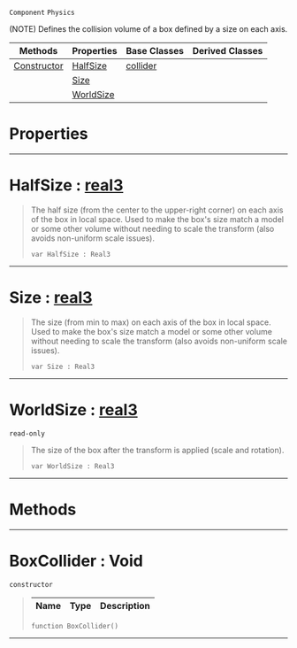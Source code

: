  `Component` `Physics`



(NOTE) Defines the collision volume of a box defined by a size on each axis.

|Methods|Properties|Base Classes|Derived Classes|
|---|---|---|---|
|[ Constructor](https://github.com/PlasmaEngine/PlasmaDocs/blob/master/code_reference/class_reference/boxcollider.markdown#boxcollider-void)|[ HalfSize](https://github.com/PlasmaEngine/PlasmaDocs/blob/master/code_reference/class_reference/boxcollider.markdown#halfsize-plasma-engine-doc)|[collider](https://github.com/PlasmaEngine/PlasmaDocs/blob/master/code_reference/class_reference/collider.markdown)| |
| |[ Size](https://github.com/PlasmaEngine/PlasmaDocs/blob/master/code_reference/class_reference/boxcollider.markdown#size-plasma-engine-documen)| | |
| |[ WorldSize](https://github.com/PlasmaEngine/PlasmaDocs/blob/master/code_reference/class_reference/boxcollider.markdown#worldsize-plasma-engine-do)| | |


 #  Properties


---  
 #  HalfSize : [real3](https://github.com/PlasmaEngine/PlasmaDocs/blob/master/code_reference/lightning_base_types/real3.markdown)

> The half size (from the center to the upper-right corner) on each axis of the box in local space. Used to make the box's size match a model or some other volume without needing to scale the transform (also avoids non-uniform scale issues).
> ``` lang=cpp, name=Lightning
> var HalfSize : Real3


---  
 #  Size : [real3](https://github.com/PlasmaEngine/PlasmaDocs/blob/master/code_reference/lightning_base_types/real3.markdown)

> The size (from min to max) on each axis of the box in local space. Used to make the box's size match a model or some other volume without needing to scale the transform (also avoids non-uniform scale issues).
> ``` lang=cpp, name=Lightning
> var Size : Real3


---  
 #  WorldSize : [real3](https://github.com/PlasmaEngine/PlasmaDocs/blob/master/code_reference/lightning_base_types/real3.markdown)

 `read-only`

> The size of the box after the transform is applied (scale and rotation).
> ``` lang=cpp, name=Lightning
> var WorldSize : Real3


---  
 #  Methods


---  
 #  BoxCollider : Void

 `constructor`

> 
> |Name|Type|Description|
> |---|---|---|
> ``` lang=cpp, name=Lightning
> function BoxCollider()
> ``` 


---  
 

 